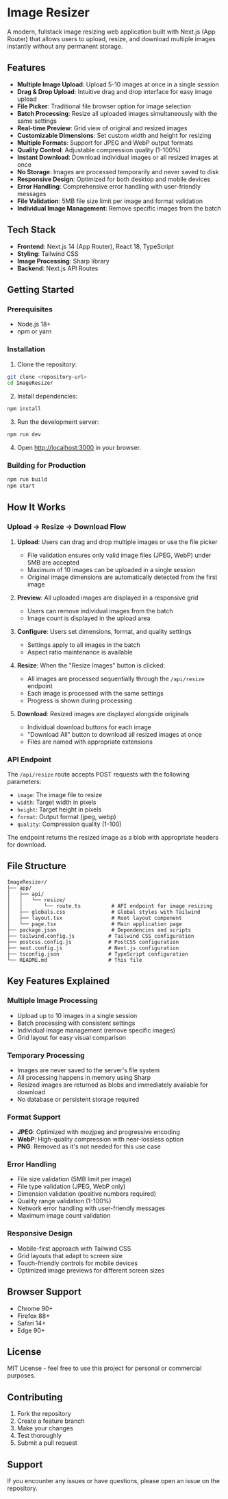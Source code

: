 # Image Resizer

A modern, fullstack image resizing web application built with Next.js (App Router) that allows users to upload, resize, and download multiple images instantly without any permanent storage.

## Features

- **Multiple Image Upload**: Upload 5-10 images at once in a single session
- **Drag & Drop Upload**: Intuitive drag and drop interface for easy image upload
- **File Picker**: Traditional file browser option for image selection
- **Batch Processing**: Resize all uploaded images simultaneously with the same settings
- **Real-time Preview**: Grid view of original and resized images
- **Customizable Dimensions**: Set custom width and height for resizing
- **Multiple Formats**: Support for JPEG and WebP output formats
- **Quality Control**: Adjustable compression quality (1-100%)
- **Instant Download**: Download individual images or all resized images at once
- **No Storage**: Images are processed temporarily and never saved to disk
- **Responsive Design**: Optimized for both desktop and mobile devices
- **Error Handling**: Comprehensive error handling with user-friendly messages
- **File Validation**: 5MB file size limit per image and format validation
- **Individual Image Management**: Remove specific images from the batch

## Tech Stack

- **Frontend**: Next.js 14 (App Router), React 18, TypeScript
- **Styling**: Tailwind CSS
- **Image Processing**: Sharp library
- **Backend**: Next.js API Routes

## Getting Started

### Prerequisites

- Node.js 18+ 
- npm or yarn

### Installation

1. Clone the repository:
```bash
git clone <repository-url>
cd ImageResizer
```

2. Install dependencies:
```bash
npm install
```

3. Run the development server:
```bash
npm run dev
```

4. Open [http://localhost:3000](http://localhost:3000) in your browser.

### Building for Production

```bash
npm run build
npm start
```

## How It Works

### Upload → Resize → Download Flow

1. **Upload**: Users can drag and drop multiple images or use the file picker
   - File validation ensures only valid image files (JPEG, WebP) under 5MB are accepted
   - Maximum of 10 images can be uploaded in a single session
   - Original image dimensions are automatically detected from the first image

2. **Preview**: All uploaded images are displayed in a responsive grid
   - Users can remove individual images from the batch
   - Image count is displayed in the upload area

3. **Configure**: Users set dimensions, format, and quality settings
   - Settings apply to all images in the batch
   - Aspect ratio maintenance is available

4. **Resize**: When the "Resize Images" button is clicked:
   - All images are processed sequentially through the `/api/resize` endpoint
   - Each image is processed with the same settings
   - Progress is shown during processing

5. **Download**: Resized images are displayed alongside originals
   - Individual download buttons for each image
   - "Download All" button to download all resized images at once
   - Files are named with appropriate extensions

### API Endpoint

The `/api/resize` route accepts POST requests with the following parameters:

- `image`: The image file to resize
- `width`: Target width in pixels
- `height`: Target height in pixels  
- `format`: Output format (jpeg, webp)
- `quality`: Compression quality (1-100)

The endpoint returns the resized image as a blob with appropriate headers for download.

## File Structure

```
ImageResizer/
├── app/
│   ├── api/
│   │   └── resize/
│   │       └── route.ts          # API endpoint for image resizing
│   ├── globals.css               # Global styles with Tailwind
│   ├── layout.tsx                # Root layout component
│   └── page.tsx                  # Main application page
├── package.json                  # Dependencies and scripts
├── tailwind.config.js           # Tailwind CSS configuration
├── postcss.config.js            # PostCSS configuration
├── next.config.js               # Next.js configuration
├── tsconfig.json                # TypeScript configuration
└── README.md                    # This file
```

## Key Features Explained

### Multiple Image Processing
- Upload up to 10 images in a single session
- Batch processing with consistent settings
- Individual image management (remove specific images)
- Grid layout for easy visual comparison

### Temporary Processing
- Images are never saved to the server's file system
- All processing happens in memory using Sharp
- Resized images are returned as blobs and immediately available for download
- No database or persistent storage required

### Format Support
- **JPEG**: Optimized with mozjpeg and progressive encoding
- **WebP**: High-quality compression with near-lossless option
- **PNG**: Removed as it's not needed for this use case

### Error Handling
- File size validation (5MB limit per image)
- File type validation (JPEG, WebP only)
- Dimension validation (positive numbers required)
- Quality range validation (1-100%)
- Network error handling with user-friendly messages
- Maximum image count validation

### Responsive Design
- Mobile-first approach with Tailwind CSS
- Grid layouts that adapt to screen size
- Touch-friendly controls for mobile devices
- Optimized image previews for different screen sizes

## Browser Support

- Chrome 90+
- Firefox 88+
- Safari 14+
- Edge 90+

## License

MIT License - feel free to use this project for personal or commercial purposes.

## Contributing

1. Fork the repository
2. Create a feature branch
3. Make your changes
4. Test thoroughly
5. Submit a pull request

## Support

If you encounter any issues or have questions, please open an issue on the repository.